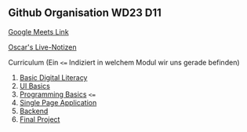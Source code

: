 ## Github Organisation WD23 D11

[Google Meets Link](https://meet.google.com/wiz-etbj-kck) 

[Oscar's Live-Notizen](https://docs.google.com/document/d/1AvFpG8utW4j1hZ4gME_9Zr-l9mgWvI3O14_yFSa0Nis/edit)

Curriculum (Ein `<=` Indiziert in welchem Modul wir uns gerade befinden)
1. [Basic Digital Literacy](https://github.com/FBW-WD-23-D11/basic-digital-literacy)
2. [UI Basics](https://github.com/FBW-WD-23-D11/ui-basics)
3. [Programming Basics](https://github.com/FBW-WD-23-D11/programming-basics) `<=`
4. [Single Page Application](https://github.com/FBW-WD-23-D11/single-page-application) 
5. [Backend](https://github.com/FBW-WD-23-D11/backend)
6. [Final Project](https://github.com/FBW-WD-23-D11/final-project) 

<!--

**Here are some ideas to get you started:**

🙋‍♀️ A short introduction - what is your organization all about?
🌈 Contribution guidelines - how can the community get involved?
👩‍💻 Useful resources - where can the community find your docs? Is there anything else the community should know?
🍿 Fun facts - what does your team eat for breakfast?
🧙 Remember, you can do mighty things with the power of [Markdown](https://docs.github.com/github/writing-on-github/getting-started-with-writing-and-formatting-on-github/basic-writing-and-formatting-syntax)
-->
